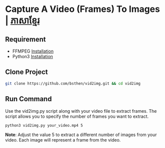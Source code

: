 # Capture A Video (Frames) To Images | [ភាសាខ្មែរ](https://github.com/bsthen/vid2img/blob/main/README_KM.md)

## Requirement

- FFMPEG  [Installation](https://www.bannerbear.com/blog/how-to-install-ffmpeg-on-mac-windows-and-ubuntu-linux-step-by-step/)
- Python3 [Installation](https://kinsta.com/knowledgebase/install-python/)

## Clone Project

```sh
git clone https://github.com/bsthen/vid2img.git && cd vid2img
```

## Run Command

Use the vid2img.py script along with your video file to extract frames. The script allows you to specify the number of frames you want to extract.

```sh
python3 vid2img.py your_video.mp4 5
```

**Note**: Adjust the value 5 to extract a different number of images from your video. Each image will represent a frame from the video.
